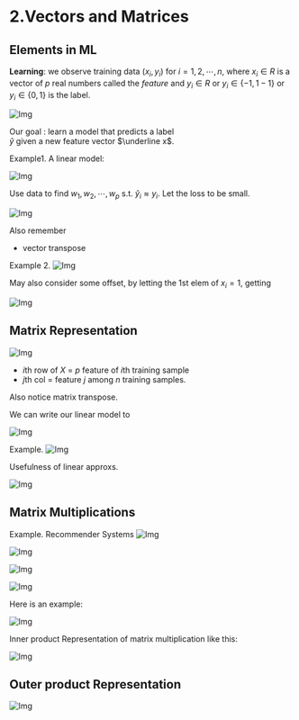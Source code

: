 # 2.Vectors and Matrices

## Elements in ML

**Learning**: we observe training data $(x_i, y_i)$ for $i=1, 2, \cdots, n$, where $x_i\in R$ is a vector of $p$ real numbers called the *feature* and $y_i\in  R$ or
$y_i \in \{-1,1-1\}$ or
$y_i \in \{ 0,1 \}$ is the label.

![Img](./FILES/2.Vectors%20and%20Matrices.md/img-20230925202439.png)


Our goal : learn a model that predicts a label  
$\hat y$ given a new feature vector $\underline x$. 

Example1. A linear model: 

![Img](./FILES/2.Vectors%20and%20Matrices.md/img-20230925202622.png)

Use data to find $w_1, w_2, \cdots, w_p$ s.t. $\hat y_i\approx y_i$. Let the loss to be small. 

![Img](./FILES/2.Vectors%20and%20Matrices.md/img-20230925202928.png)

Also remember 
- vector transpose

Example 2. 
![Img](./FILES/2.Vectors%20and%20Matrices.md/img-20230925203312.png)

May also consider some offset, by letting the 1st elem of $x_i=1$, getting

![Img](./FILES/2.Vectors%20and%20Matrices.md/img-20230925203542.png)

## Matrix Representation

![Img](./FILES/2.Vectors%20and%20Matrices.md/img-20230925204331.png)

- $i$th row of $X$ = $p$ feature of $i$th training sample
- $j$th col = feature $j$ among $n$ training samples. 

Also notice matrix transpose. 

We can write our linear model to 

![Img](./FILES/2.Vectors%20and%20Matrices.md/img-20230925204929.png)

Example. 
![Img](./FILES/2.Vectors%20and%20Matrices.md/img-20230925205301.png)

Usefulness of linear approxs. 

![Img](./FILES/2.Vectors%20and%20Matrices.md/img-20230925205857.png)

## Matrix Multiplications

Example. Recommender Systems 
![Img](./FILES/2.Vectors%20and%20Matrices.md/img-20230925210642.png)

![Img](./FILES/2.Vectors%20and%20Matrices.md/img-20230925210652.png)

![Img](./FILES/2.Vectors%20and%20Matrices.md/img-20230925210701.png)

![Img](./FILES/2.Vectors%20and%20Matrices.md/img-20230925211843.png)

Here is an example: 

![Img](./FILES/2.Vectors%20and%20Matrices.md/img-20230925212138.png)


Inner product Representation of matrix multiplication like this:  

![Img](./FILES/2.Vectors%20and%20Matrices.md/img-20230925212327.png)

## Outer product Representation

![Img](./FILES/2.Vectors%20and%20Matrices.md/img-20230925212712.png)
